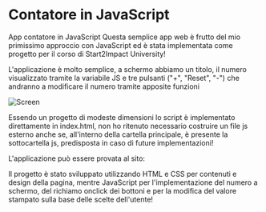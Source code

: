 # Contatore in JavaScript

App contatore in JavaScript
Questa semplice app web è frutto del mio primissimo approccio con JavaScript ed è stata implementata come progetto per il corso di Start2Impact University!

L'applicazione è molto semplice, a schermo abbiamo un titolo, il numero visualizzato tramite la variabile JS e tre pulsanti ("+", "Reset", "-") che andranno a modificare il numero tramite apposite funzioni

![Screen](https://user-images.githubusercontent.com/121309726/216767881-396f62d3-9cd5-4f6b-9f2a-7ea91c441213.png)


Essendo un progetto di modeste dimensioni lo script è implementato direttamente in index.html, non ho ritenuto necessario costruire un file js esterno anche se, all'interno della cartella principale, è presente la sottocartella js, predisposta in caso di future implementazioni!

L'applicazione può essere provata al sito: 

Il progetto è stato sviluppato utilizzando HTML e CSS per contenuti e design della pagina, mentre JavaScript per l'implementazione del numero a schermo, del richiamo onclick dei bottoni e per la modifica del valore stampato sulla base delle scelte dell'utente!
